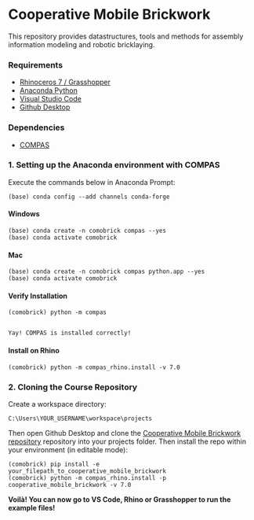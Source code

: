 # Cooperative Mobile Brickwork

This repository provides datastructures, tools and methods for assembly information modeling and robotic bricklaying.

### Requirements

* [Rhinoceros 7 / Grasshopper](https://www.rhino3d.com/download/)
* [Anaconda Python](https://www.anaconda.com/distribution/?gclid=CjwKCAjwo9rtBRAdEiwA_WXcFoyH8v3m-gVC55J6YzR0HpgB8R-PwM-FClIIR1bIPYZXsBtbPRfJ8xoC6HsQAvD_BwE)
* [Visual Studio Code](https://code.visualstudio.com/)
* [Github Desktop](https://desktop.github.com/)

### Dependencies

* [COMPAS](https://compas-dev.github.io/)

### 1. Setting up the Anaconda environment with COMPAS

Execute the commands below in Anaconda Prompt:
	
    (base) conda config --add channels conda-forge

#### Windows
    (base) conda create -n comobrick compas --yes
    (base) conda activate comobrick

#### Mac
    (base) conda create -n comobrick compas python.app --yes
    (base) conda activate comobrick
    
#### Verify Installation

    (comobrick) python -m compas

    
    Yay! COMPAS is installed correctly!

#### Install on Rhino

    (comobrick) python -m compas_rhino.install -v 7.0

### 2. Cloning the Course Repository

Create a workspace directory:

    C:\Users\YOUR_USERNAME\workspace\projects

Then open Github Desktop and clone the [Cooperative Mobile Brickwork repository](https://github.com/augmentedfabricationlab/cooperative_mobile_brickwork) repository into your projects folder. Then install the repo within your environment (in editable mode):

    (comobrick) pip install -e your_filepath_to_cooperative_mobile_brickwork
    (comobrick) python -m compas_rhino.install -p cooperative_mobile_brickwork -v 7.0

**Voilà! You can now go to VS Code, Rhino or Grasshopper to run the example files!**
